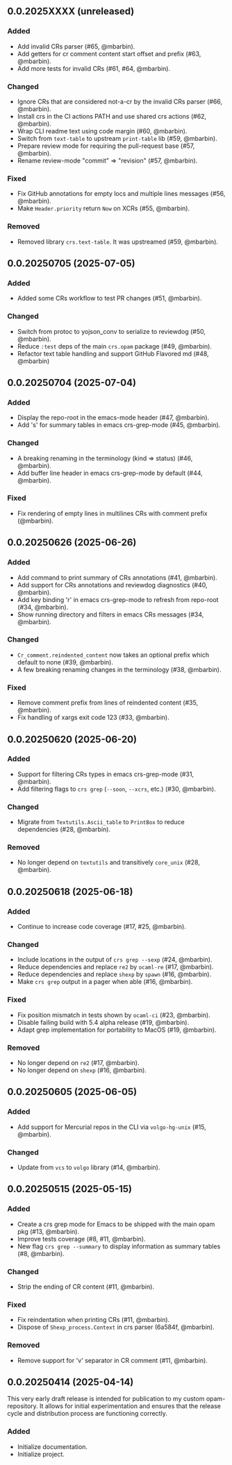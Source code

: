 ## 0.0.2025XXXX (unreleased)

### Added

- Add invalid CRs parser (#65, @mbarbin).
- Add getters for cr comment content start offset and prefix (#63, @mbarbin).
- Add more tests for invalid CRs (#61, #64, @mbarbin).

### Changed

- Ignore CRs that are considered not-a-cr by the invalid CRs parser (#66, @mbarbin).
- Install crs in the CI actions PATH and use shared crs actions (#62, @mbarbin).
- Wrap CLI readme text using code margin (#60, @mbarbin).
- Switch from `text-table` to upstream `print-table` lib (#59, @mbarbin).
- Prepare review mode for requiring the pull-request base (#57, @mbarbin).
- Rename review-mode "commit" => "revision" (#57, @mbarbin).

### Fixed

- Fix GitHub annotations for empty locs and multiple lines messages (#56, @mbarbin).
- Make `Header.priority` return `Now` on XCRs (#55, @mbarbin).

### Removed

- Removed library `crs.text-table`. It was upstreamed (#59, @mbarbin).

## 0.0.20250705 (2025-07-05)

### Added

- Added some CRs workflow to test PR changes (#51, @mbarbin).

### Changed

- Switch from protoc to yojson_conv to serialize to reviewdog (#50, @mbarbin).
- Reduce `:test` deps of the main `crs.opam` package (#49, @mbarbin).
- Refactor text table handling and support GitHub Flavored md (#48, @mbarbin)

## 0.0.20250704 (2025-07-04)

### Added

- Display the repo-root in the emacs-mode header (#47, @mbarbin).
- Add 's' for summary tables in emacs crs-grep-mode (#45, @mbarbin).

### Changed

- A breaking renaming in the terminology (kind => status) (#46, @mbarbin).
- Add buffer line header in emacs crs-grep-mode by default (#44, @mbarbin).

### Fixed

- Fix rendering of empty lines in multilines CRs with comment prefix (@mbarbin).

## 0.0.20250626 (2025-06-26)

### Added

- Add command to print summary of CRs annotations (#41, @mbarbin).
- Add support for CRs annotations and reviewdog diagnostics (#40, @mbarbin).
- Add key binding 'r' in emacs crs-grep-mode to refresh from repo-root (#34, @mbarbin).
- Show running directory and filters in emacs CRs messages (#34, @mbarbin).

### Changed

- `Cr_comment.reindented_content` now takes an optional prefix which default to none (#39, @mbarbin).
- A few breaking renaming changes in the terminology (#38, @mbarbin).

### Fixed

- Remove comment prefix from lines of reindented content (#35, @mbarbin).
- Fix handling of xargs exit code 123 (#33, @mbarbin).

## 0.0.20250620 (2025-06-20)

### Added

- Support for filtering CRs types in emacs crs-grep-mode (#31, @mbarbin).
- Add filtering flags to `crs grep` (`--soon`, `--xcrs`, etc.) (#30, @mbarbin).

### Changed

- Migrate from `Textutils.Ascii_table` to `PrintBox` to reduce dependencies (#28, @mbarbin).

### Removed

- No longer depend on `textutils` and transitively `core_unix` (#28, @mbarbin).

## 0.0.20250618 (2025-06-18)

### Added

- Continue to increase code coverage (#17, #25, @mbarbin).

### Changed

- Include locations in the output of `crs grep --sexp` (#24, @mbarbin).
- Reduce dependencies and replace `re2` by `ocaml-re` (#17, @mbarbin).
- Reduce dependencies and replace `shexp` by `spawn` (#16, @mbarbin).
- Make `crs grep` output in a pager when able (#16, @mbarbin).

### Fixed

- Fix position mismatch in tests shown by `ocaml-ci` (#23, @mbarbin).
- Disable failing build with 5.4 alpha release (#19, @mbarbin).
- Adapt grep implementation for portability to MacOS (#19, @mbarbin).

### Removed

- No longer depend on `re2` (#17, @mbarbin).
- No longer depend on `shexp` (#16, @mbarbin).

## 0.0.20250605 (2025-06-05)

### Added

- Add support for Mercurial repos in the CLI via `volgo-hg-unix` (#15, @mbarbin).

### Changed

- Update from `vcs` to `volgo` library (#14, @mbarbin).

## 0.0.20250515 (2025-05-15)

### Added

- Create a crs grep mode for Emacs to be shipped with the main opam pkg (#13, @mbarbin).
- Improve tests coverage (#8, #11, @mbarbin).
- New flag `crs grep --summary` to display information as summary tables (#8, @mbarbin).

### Changed

- Strip the ending of CR content (#11, @mbarbin).

### Fixed

- Fix reindentation when printing CRs (#11, @mbarbin).
- Dispose of `Shexp_process.Context` in crs parser (6a584f, @mbarbin).

### Removed

- Remove support for 'v' separator in CR comment (#11, @mbarbin).

## 0.0.20250414 (2025-04-14)

This very early draft release is intended for publication to my custom opam-repository. It allows for initial experimentation and ensures that the release cycle and distribution process are functioning correctly.

### Added

- Initialize documentation.
- Initialize project.
